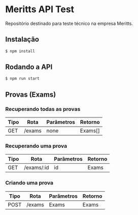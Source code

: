 # Meritts API Test

Repositório destinado para teste técnico na empresa Meritts.

## Instalação

```bash
$ npm install
```

## Rodando a API

```bash
$ npm run start
```

## Provas (Exams)

### Recuperando todas as provas

| Tipo | Rota | Parâmetros | Retorno |
|------|------|------------|---------|
|GET   | /exams | none | Exams[] |

### Recuperando uma prova

| Tipo | Rota | Parâmetros | Retorno |
|------|------|------------|---------|
|GET   | /exams/:id | id | Exams |

### Criando uma prova

| Tipo | Rota | Parâmetros | Retorno |
|------|------|------------|---------|
|POST   | /exams | Exams | Exams |